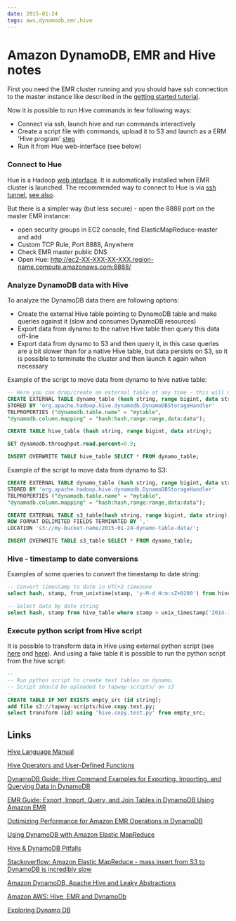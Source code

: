 ```yaml
---
date: 2015-01-24
tags: aws,dynamodb,emr,hive
---
```

Amazon DynamoDB, EMR and Hive notes
=======================================

First you need the EMR cluster running and you should have ssh connection to the master instance like described in the [getting started tutorial](http://docs.aws.amazon.com/ElasticMapReduce/latest/DeveloperGuide/emr-get-started.html).

Now it is possible to run Hive commands in few following ways:

* Connect via ssh, launch hive and run commands interactively
* Create a script file with commands, upload it to S3 and launch as a ERM 'Hive program' [step](http://docs.aws.amazon.com/ElasticMapReduce/latest/DeveloperGuide/CLI_CreatingaJobFlowUsingHive.html)
* Run it from Hue web-interface (see below)

<!-- more -->

### Connect to Hue
Hue is a Hadoop [web interface](http://gethue.com/). It is automatically installed when EMR cluster is launched.
The recommended way to connect to Hue is via [ssh tunnel](http://docs.aws.amazon.com/ElasticMapReduce/latest/DeveloperGuide/gsg-hue.html), [see also](http://docs.aws.amazon.com/ElasticMapReduce/latest/DeveloperGuide/accessing-hue.html).

But there is a simpler way (but less secure) - open the 8888 port on the master EMR instance:

* open security groups in EC2 console, find ElasticMapReduce-master and add
* Custom TCP Rule, Port 8888, Anywhere
* Check EMR master public DNS
* Open Hue: http://ec2-XX-XXX-XX-XXX.region-name.compute.amazonaws.com:8888/

### Analyze DynamoDB data with Hive

To analyze the DynamoDB data there are following options:

* Create the external Hive table pointing to DynamoDB table and make queries against it (slow and consumes DynamoDB resources)
* Export data from dynamo to the native Hive table then query this data off-line
* Export data from dynamo to S3 and then query it, in this case queries are a bit slower than for a native Hive table, but data persists on S3, so it is possible to terminate the cluster and then launch it again when necessary

Example of the script to move data from dynamo to hive native table:

```sql
-- Here you can drop/create an external table at any time - this will not affect real data
CREATE EXTERNAL TABLE dynamo_table (hash string, range bigint, data string)
STORED BY 'org.apache.hadoop.hive.dynamodb.DynamoDBStorageHandler'
TBLPROPERTIES ("dynamodb.table.name" = "mytable",
"dynamodb.column.mapping" = "hash:hash,range:range,data:data");

CREATE TABLE hive_table (hash string, range bigint, data string);

SET dynamodb.throughput.read.percent=0.9;

INSERT OVERWRITE TABLE hive_table SELECT * FROM dynamo_table;
```

Example of the script to move data from dynamo to S3:

```sql
CREATE EXTERNAL TABLE dynamo_table (hash string, range bigint, data string)
STORED BY 'org.apache.hadoop.hive.dynamodb.DynamoDBStorageHandler'
TBLPROPERTIES ("dynamodb.table.name" = "mytable",
"dynamodb.column.mapping" = "hash:hash,range:range,data:data");

CREATE EXTERNAL TABLE s3_table(hash string, range bigint, data string)
ROW FORMAT DELIMITED FIELDS TERMINATED BY ','
LOCATION 's3://my-bucket-name/2015-01-24-dynamo-table-data/';

INSERT OVERWRITE TABLE s3_table SELECT * FROM dynamo_table;

```

### Hive - timestamp to date conversions

Examples of some queries to convert the timestamp to date string:

```sql
-- Convert timestamp to date in UTC+2 timezone
select hash, stamp, from_unixtime(stamp, 'y-M-d H:m:sZ+0200') from hive_table limit 10;

-- Select data by date string
select hash, stamp from hive_table where stamp > unix_timestamp('2014-12-25 10:18:41+0200') limit 10;
```

### Execute python script from Hive script

It is possible to transform data in Hive using external python script (see [here](http://andreyfradkin.com/posts/2013/06/15/combining-hive-and-python/) and [here](http://www.lichun.cc/blog/2012/06/wordcount-mapreduce-example-using-hive-on-local-and-emr/)).
And using a fake table it is possible to run the python script from the hive script:

```sql
--
-- Run python script to create test tables on dynamo.
-- Script should be uploaded to tapway-scripts/ on s3
--
CREATE TABLE IF NOT EXISTS empty_src (id string);
add file s3://tapway-scripts/hive.copy.test.py;
select transform (id) using 'hive.copy.test.py' from empty_src;
```

## Links

[Hive Language Manual](https://cwiki.apache.org/confluence/display/Hive/LanguageManual)

[Hive Operators and User-Defined Functions](https://cwiki.apache.org/confluence/display/Hive/LanguageManual+UDF)

[DynamoDB Guide: Hive Command Examples for Exporting, Importing, and Querying Data in DynamoDB](http://docs.aws.amazon.com/amazondynamodb/latest/developerguide/EMR_Hive_Commands.html)

[EMR Guide: Export, Import, Query, and Join Tables in DynamoDB Using Amazon EMR](http://docs.aws.amazon.com/ElasticMapReduce/latest/DeveloperGuide/EMRforDynamoDB.html)

[Optimizing Performance for Amazon EMR Operations in DynamoDB](http://docs.aws.amazon.com/ElasticMapReduce/latest/DeveloperGuide/EMR_Hive_Optimizing.html)

[Using DynamoDB with Amazon Elastic MapReduce](https://aws.amazon.com/articles/Elastic-MapReduce/28549)

[Hive & DynamoDB Pitfalls](http://arjon.es/2014/01/29/hive-dynamodb-pitfalls/)

[Stackoverflow: Amazon Elastic MapReduce - mass insert from S3 to DynamoDB is incredibly slow](http://stackoverflow.com/questions/10683136/amazon-elastic-mapreduce-mass-insert-from-s3-to-dynamodb-is-incredibly-slow)

[Amazon DynamoDB, Apache Hive and Leaky Abstractions](http://martinharrigan.blogspot.com/2013/07/amazon-dynamodb-apache-hive-and-leaky.html)

[Amazon AWS: Hive, EMR and DynamoDb](http://blog.singhanuvrat.com/tech/amazon-aws-hive-emr-and-dynamodb)

[Exploring Dynamo DB](https://ariyabala.wordpress.com/2013/09/13/exploring-dynamo-db/)

